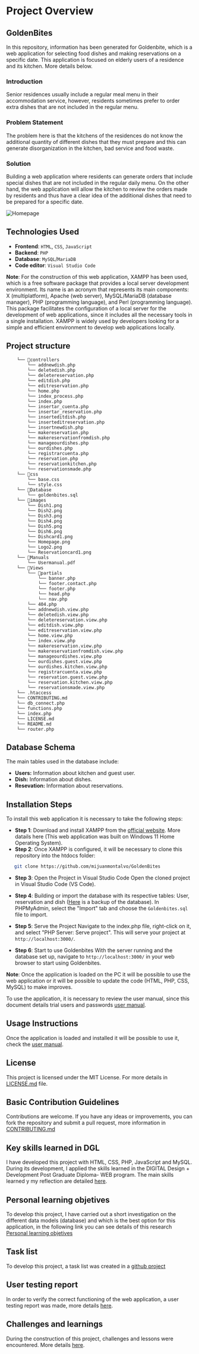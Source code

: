 
# Project Overview

## GoldenBites

In this repository, information has been generated for Goldenbite, which is a web application for selecting food dishes and making reservations on a specific date. This application is focused on elderly users of a residence and its kitchen. More details below.

### Introduction

Senior residences usually include a regular meal menu in their accommodation service, however, residents sometimes prefer to order extra dishes that are not included in the regular menu.


### Problem Statement

The problem here is that the kitchens of the residences do not know the additional quantity of different dishes that they must prepare and this can generate disorganization in the kitchen, bad service and food waste.


### Solution

Building a web application where residents can generate orders that include special dishes that are not included in the regular daily menu. On the other hand, the web application will allow the kitchen to review the orders made by residents and thus have a clear idea of ​​the additional dishes that need to be prepared for a specific date.

![Homepage](/images/Homepage.png)

## Technologies Used

- **Frontend**: `HTML`, `CSS`, `JavaScript`
- **Backend**: `PHP`
- **Database**: `MySQL`/`MariaDB`
- **Code editor**: `Visual Studio Code`

**Note**: For the construction of this web application, XAMPP has been used, which is a free software package that provides a local server development environment. Its name is an acronym that represents its main components: X (multiplatform), Apache (web server), MySQL/MariaDB (database manager), PHP (programming language), and Perl (programming language). This package facilitates the configuration of a local server for the development of web applications, since it includes all the necessary tools in a single installation. XAMPP is widely used by developers looking for a simple and efficient environment to develop web applications locally.

## Project structure

```
    └── 📁controllers
        └── addnewdish.php
        └── deletedish.php
        └── deletereservation.php
        └── editdish.php
        └── editreservation.php
        └── home.php
        └── index_process.php
        └── index.php
        └── insertar_cuenta.php
        └── insertar_reservation.php
        └── inserteditdish.php
        └── inserteditreservation.php
        └── insertnewdish.php
        └── makereservation.php
        └── makereservationfromdish.php
        └── manageourdishes.php
        └── ourdishes.php
        └── registrarcuenta.php
        └── reservation.php
        └── reservationkitchen.php
        └── reservationsmade.php
    └── 📁css
        └── base.css
        └── style.css
    └── 📁Database
        └── goldenbites.sql
    └── 📁images
        └── Dish1.png
        └── Dish2.png
        └── Dish3.png
        └── Dish4.png
        └── Dish5.png
        └── Dish6.png
        └── Dishcard1.png
        └── Homepage.png
        └── Logo2.png
        └── Reservationcard1.png
    └── 📁Manuals
        └── Usermanual.pdf
    └── 📁Views
        └── 📁partials
            └── banner.php
            └── footer.contact.php
            └── footer.php
            └── head.php
            └── nav.php
        └── 404.php
        └── addnewdish.view.php
        └── deletedish.view.php
        └── deletereservation.view.php
        └── editdish.view.php
        └── editreservation.view.php
        └── home.view.php
        └── index.view.php
        └── makereservation.view.php
        └── makereservationfromdish.view.php
        └── manageourdishes.view.php
        └── ourdishes.guest.view.php
        └── ourdishes.kitchen.view.php
        └── registrarcuenta.view.php
        └── reservation.guest.view.php
        └── reservation.kitchen.view.php
        └── reservationsmade.view.php
    └── .htaccess
    └── CONTRIBUTING.md
    └── db_connect.php
    └── functions.php
    └── index.php
    └── LICENSE.md
    └── README.md
    └── router.php
```

## Database Schema
The main tables used in the database include:

- **Users:** Information about kitchen and guest user.
- **Dish:** Information about dishes.
- **Resevation:** Information about reservations.


## Installation Steps

To install this web application it is necessary to take the following steps:

- **Step 1**: Download and install XAMPP from the [official website](https://www.apachefriends.org/). More datails here (This web application was built on Windows 11 Home Operating System).
- **Step 2**: Once XAMPP is configured, it will be necessary to clone this repository into the htdocs folder:
```bash
   git clone https://github.com/mijuanmontalvo/GoldenBites
```   
- **Step 3**: Open the Project in Visual Studio Code
Open the cloned project in Visual Studio Code (VS Code).

- **Step 4**: Building or import the database with its respective tables: User, reservation and dish ([Here](/Database) is a backup of the database). In PHPMyAdmin, select the "Import" tab and choose the `Goldenbites.sql` file to import.

- **Step 5**: Serve the Project
Navigate to the index.php file, right-click on it, and select "PHP Server: Serve project". This will serve your project at `http://localhost:3000/`.

- **Step 6**: Start to use Goldenbites
With the server running and the database set up, navigate to `http://localhost:3000/` in your web browser to start using Goldenbites.

**Note**: Once the application is loaded on the PC it will be possible to use the web application or it will be possible to update the code (HTML, PHP, CSS, MySQL) to make improves.

To use the application, it is necessary to review the user manual, since this document details trial users and passwords [user manual](/Manuals/Usermanual.pdf).

## Usage Instructions

Once the application is loaded and installed it will be possible to use it, check the [user manual](/Manuals/Usermanual.pdf).

## License

This project is licensed under the MIT License. For more details in [LICENSE.md](/LICENSE.md) file.

## Basic Contribution Guidelines

Contributions are welcome. If you have any ideas or improvements, you can fork the repository and submit a pull request, more information in [CONTRIBUTING.md](/CONTRIBUTING.md) 

## Key skills learned in DGL 

I have developed this project with HTML, CSS, PHP, JavaScript and MySQL. During its development, I applied the skills learned in the DIGITAL Design + Development Post Graduate Diploma- WEB program. The main skills learned y my reflection are detailed [here](https://github.com/mijuanmontalvo/GoldenBites/wiki/Key-skills-learned-in-DGL-courses).


## Personal learning objetives

To develop this project, I have carried out a short investigation on the different data models (database) and which is the best option for this application, in the following link you can see details of this research [Personal learning objetives](https://github.com/mijuanmontalvo/GoldenBites/wiki/PERSONAL-LEARNING-OBJETIVES)


##  Task list 

To develop this project, a task list was created in a [github project](https://github.com/users/mijuanmontalvo/projects/10/views/1)


## User testing report

In order to verify the correct functioning of the web application, a user testing report was made, more details [here](https://github.com/mijuanmontalvo/GoldenBites/wiki/User-testing-report).


## Challenges and learnings

During the construction of this project, challenges and lessons were encountered. More details [here](https://github.com/mijuanmontalvo/GoldenBites/wiki/Challenges-and-learnings).

